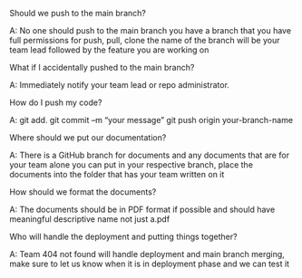 Should we push to the main branch? 

A: No one should push to the main branch you have a branch that you have full permissions for push, pull, clone the name of the branch will be your team lead followed by the feature you are working on 

What if I accidentally pushed to the main branch? 

A: Immediately notify your team lead or repo administrator. 

 

How do I push my code? 

A:    git add. 
        git commit –m “your message” 
        git push origin your-branch-name 

 

Where should we put our documentation? 

A: There is a GitHub branch for documents and any documents that are for your team alone you can put in your respective branch, place the documents into the folder that has your team written on it 

 

How should we format the documents? 

A: The documents should be in PDF format if possible and should have meaningful descriptive name not just a.pdf 

 

Who will handle the deployment and putting things together? 

A: Team 404 not found will handle deployment and main branch merging, make sure to let us know when it is in deployment phase and we can test it 
